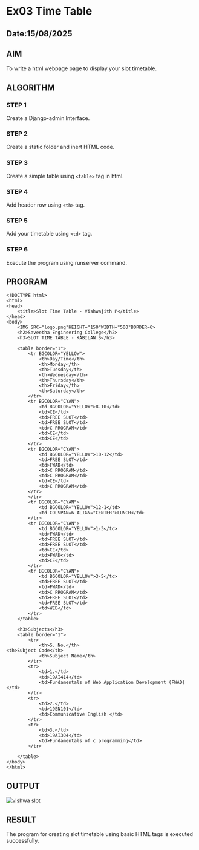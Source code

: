 # Ex03 Time Table
## Date:15/08/2025

## AIM
To write a html webpage page to display your slot timetable.

## ALGORITHM
### STEP 1
Create a Django-admin Interface.

### STEP 2
Create a static folder and inert HTML code.

### STEP 3
Create a simple table using ```<table>``` tag in html.

### STEP 4
Add header row using ```<th>``` tag.

### STEP 5
Add your timetable using ```<td>``` tag.

### STEP 6
Execute the program using runserver command.

## PROGRAM

```
<!DOCTYPE html>
<html>
<head>
    <title>Slot Time Table - Vishwajith P</title>
</head>
<body>
    <IMG SRC="logo.png"HEIGHT="150"WIDTH="500"BORDER=6>
    <h2>Saveetha Engineering College</h2>
    <h3>SLOT TIME TABLE - KABILAN S</h3>

    <table border="1">
        <tr BGCOLOR="YELLOW">
            <th>Day/Time</th>
            <th>Monday</th>
            <th>Tuesday</th>
            <th>Wednesday</th>
            <th>Thursday</th>
            <th>Friday</th>
            <th>Saturday</th>
        </tr>
        <tr BGCOLOR="CYAN">
            <td BGCOLOR="YELLOW">8-10</td>
            <td>CE</td>
            <td>FREE SLOT</td>
            <td>FREE SLOT</td>
            <td>C PROGRAM</td>
            <td>CE</td>
            <td>CE</td>
        </tr>
        <tr BGCOLOR="CYAN">
            <td BGCOLOR="YELLOW">10-12</td>
            <td>FREE SLOT</td>
            <td>FWAD</td>
            <td>C PROGRAM</td>
            <td>C PROGRAM</td>
            <td>CE</td>
            <td>C PROGRAM</td>
        </tr>
        </tr>
        <tr BGCOLOR="CYAN">
            <td BGCOLOR="YELLOW">12-1</td>
            <td COLSPAN=6 ALIGN="CENTER">LUNCH</td>
        </tr>
        <tr BGCOLOR="CYAN">
            <td BGCOLOR="YELLOW">1-3</td>
            <td>FWAD</td>
            <td>FREE SLOT</td>
            <td>FREE SLOT</td>
            <td>CE</td>
            <td>FWAD</td>
            <td>CE</td>
        </tr>
        <tr BGCOLOR="CYAN">
            <td BGCOLOR="YELLOW">3-5</td>
            <td>FREE SLOT</td>
            <td>FWAD</td>
            <td>C PROGRAM</td>
            <td>FREE SLOT</td>
            <td>FREE SLOT</td>
            <td>WEB</td>
        </tr>
    </table>

    <h3>Subjects</h3>
    <table border="1">
        <tr>
            <th>S. No.</th>
<th>Subject Code</th>
            <th>Subject Name</th>
        </tr>
        <tr>
            <td>1.</td>
            <td>19AI414</td>
            <td>Fundamentals of Web Application Development (FWAD)</td>
        </tr>
        <tr>
            <td>2.</td>
            <td>19EN101</td>
            <td>Communicative English </td>
        </tr>
        <tr>
            <td>3.</td>
            <td>19AI304</td>
            <td>Fundamentals of c programming</td>
        </tr>
       
    </table>
</body>
</html>
```

## OUTPUT
![vishwa slot](https://github.com/user-attachments/assets/f306d9c8-348c-4355-a5be-c122d0e83437)


## RESULT
The program for creating slot timetable using basic HTML tags is executed successfully.
